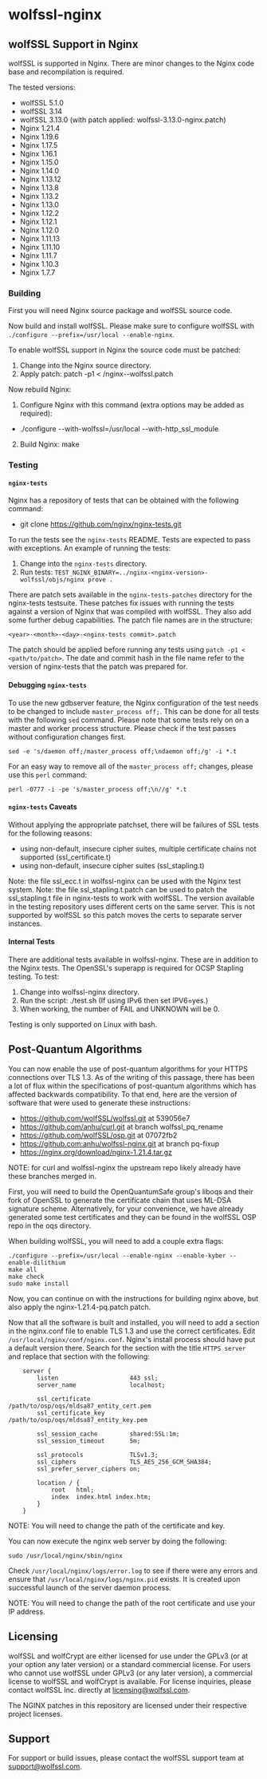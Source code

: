 # wolfssl-nginx

## wolfSSL Support in Nginx

wolfSSL is supported in Nginx. There are minor changes to the Nginx code base
and recompilation is required.

The tested versions:
 - wolfSSL 5.1.0
 - wolfSSL 3.14
 - wolfSSL 3.13.0 (with patch applied: wolfssl-3.13.0-nginx.patch)
 - Nginx 1.21.4
 - Nginx 1.19.6
 - Nginx 1.17.5
 - Nginx 1.16.1
 - Nginx 1.15.0
 - Nginx 1.14.0
 - Nginx 1.13.12
 - Nginx 1.13.8
 - Nginx 1.13.2
 - Nginx 1.13.0
 - Nginx 1.12.2
 - Nginx 1.12.1
 - Nginx 1.12.0
 - Nginx 1.11.13
 - Nginx 1.11.10
 - Nginx 1.11.7
 - Nginx 1.10.3
 - Nginx 1.7.7

### Building

First you will need Nginx source package and wolfSSL source code.

Now build and install wolfSSL.
Please make sure to configure wolfSSL with ```./configure --prefix=/usr/local --enable-nginx```.

To enable wolfSSL support in Nginx the source code must be patched:
 1. Change into the Nginx source directory.
 2. Apply patch: patch -p1 < <wolfssl-nginx>/nginx-<nginx-version>-wolfssl.patch

Now rebuild Nginx:
 1. Configure Nginx with this command (extra options may be added as required):
   - ./configure --with-wolfssl=/usr/local --with-http_ssl_module
 2. Build Nginx: make

### Testing

#### `nginx-tests`

Nginx has a repository of tests that can be obtained with the following command:
 - git clone https://github.com/nginx/nginx-tests.git

To run the tests see the `nginx-tests` README. Tests are expected to pass with 
exceptions. An example of running the tests:
 1. Change into the `nginx-tests` directory.
 2. Run tests: `TEST_NGINX_BINARY=../nginx-<nginx-version>-wolfssl/objs/nginx prove .`

There are patch sets available in the `nginx-tests-patches` directory for the
nginx-tests testsuite. These patches fix issues with running the tests against
a version of Nginx that was compiled with wolfSSL. They also add some further
debug capabilities. The patch file names are in the structure:

```
<year>-<month>-<day>-<nginx-tests commit>.patch
```

The patch should be applied before running any tests using `patch -p1 < <path/to/patch>`.
The date and commit hash in the file name refer to the version of nginx-tests
that the patch was prepared for.

#### Debugging `nginx-tests`

To use the new gdbserver feature, the Nginx configuration of the test needs to
be changed to include `master_process off;`. This can be done for all tests
with the following `sed` command. Please note that some tests rely on on a
master and worker process structure. Please check if the test passes without
configuration changes first.

```
sed -e 's/daemon off;/master_process off;\ndaemon off;/g' -i *.t
```

For an easy way to remove all of the `master_process off;` changes, please use
this `perl` command: 

```
perl -0777 -i -pe 's/master_process off;\n//g' *.t
```

#### `nginx-tests` Caveats

Without applying the appropriate patchset, there will be failures of SSL tests
for the following reasons:
 - using non-default, insecure cipher suites, multiple certificate chains not
   supported (ssl_certificate.t)
 - using non-default, insecure cipher suites (ssl_stapling.t)

Note: the file ssl_ecc.t in wolfssl-nginx can be used with the Nginx test
system.
Note: the file ssl_stapling.t.patch can be used to patch the ssl_stapling.t
file in nginx-tests to work with wolfSSL. The version available in the testing
repository uses different certs on the same server. This is not supported
by wolfSSL so this patch moves the certs to separate server instances.

#### Internal Tests

There are additional tests available in wolfssl-nginx. These are in addition
to the Nginx tests. The OpenSSL's superapp is required for OCSP Stapling
testing. To test:
 1. Change into wolfssl-nginx directory.
 2. Run the script: ./test.sh (If using IPv6 then set IPV6=yes.)
 3. When working, the number of FAIL and UNKNOWN will be 0.

Testing is only supported on Linux with bash.

## Post-Quantum Algorithms

You can now enable the use of post-quantum algorithms for your HTTPS connections over TLS 1.3. As of the writing of this passage, there has been a lot of flux within the specifications of post-quantum algorithms which has affected backwards compatibility. To that end, here are the version of software that were used to generate these instructions:

- https://github.com/wolfSSL/wolfssl.git at 539056e7
- https://github.com/anhu/curl.git at branch wolfssl_pq_rename
- https://github.com/wolfSSL/osp.git at 07072fb2
- https://github.com:anhu/wolfssl-nginx.git at branch pq-fixup
- https://nginx.org/download/nginx-1.21.4.tar.gz

NOTE: for curl and wolfssl-nginx the upstream repo likely already have these
      branches merged in.

First, you will need to build the OpenQuantumSafe group's liboqs and their fork of OpenSSL to generate the certificate chain that uses ML-DSA signature scheme. Alternatively, for your convenience, we have already generated some test certificates and they can be found in the wolfSSL OSP repo in the oqs directory.

When building wolfSSL, you will need to add a couple extra flags:

```
./configure --prefix=/usr/local --enable-nginx --enable-kyber --enable-dilithium
make all
make check
sudo make install
```

Now, you can continue on with the instructions for building nginx above, but also apply the nginx-1.21.4-pq.patch patch.

Now that all the software is built and installed, you will need to add a section in the nginx.conf file to enable TLS 1.3 and use the correct certificates. Edit `/usr/local/nginx/conf/nginx.conf`. Nginx's install process should have put a default version there. Search for the section with the title `HTTPS server` and replace that section with the following:

```
    server {
        listen                    443 ssl;
        server_name               localhost;

        ssl_certificate           /path/to/osp/oqs/mldsa87_entity_cert.pem
        ssl_certificate_key       /path/to/osp/oqs/mldsa87_entity_key.pem

        ssl_session_cache         shared:SSL:1m;
        ssl_session_timeout       5m;

        ssl_protocols             TLSv1.3;
        ssl_ciphers               TLS_AES_256_GCM_SHA384;
        ssl_prefer_server_ciphers on;

        location / {
            root   html;
            index  index.html index.htm;
        }
    }
```

NOTE: You will need to change the path of the certificate and key.

You can now execute the nginx web server by doing the following:

```
sudo /usr/local/nginx/sbin/nginx
```

Check `/usr/local/nginx/logs/error.log` to see if there were any errors and ensure that `/usr/local/nginx/logs/nginx.pid` exists. It is created upon successful launch of the server daemon process.

NOTE: You will need to change the path of the root certificate and use your IP address.

## Licensing

wolfSSL and wolfCrypt are either licensed for use under the GPLv3 (or at your option any later version) or a standard commercial license. For users who cannot use wolfSSL under GPLv3 (or any later version), a commercial license to wolfSSL and wolfCrypt is available. For license inquiries, please contact wolfSSL Inc. directly at licensing@wolfssl.com.

The NGINX patches in this repository are licensed under their respective project licenses.

## Support

For support or build issues, please contact the wolfSSL support team at support@wolfssl.com.
